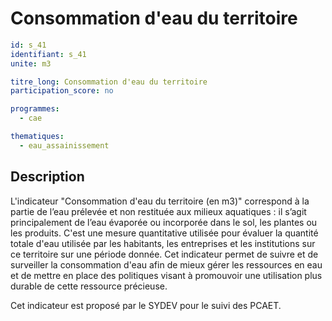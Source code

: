 # Consommation d'eau du territoire

```yaml
id: s_41
identifiant: s_41
unite: m3

titre_long: Consommation d'eau du territoire
participation_score: no

programmes:
  - cae

thematiques:
  - eau_assainissement
```
## Description
L'indicateur "Consommation d'eau du territoire (en m3)" correspond à la partie de l’eau prélevée et non restituée aux milieux aquatiques : il s’agit principalement de l’eau évaporée ou incorporée dans le sol, les plantes ou les produits. C'est une mesure quantitative utilisée pour évaluer la quantité totale d'eau utilisée par les habitants, les entreprises et les institutions sur ce territoire sur une période donnée. Cet indicateur permet de suivre et de surveiller la consommation d'eau afin de mieux gérer les ressources en eau et de mettre en place des politiques visant à promouvoir une utilisation plus durable de cette ressource précieuse.

Cet indicateur est proposé par le SYDEV pour le suivi des PCAET.
